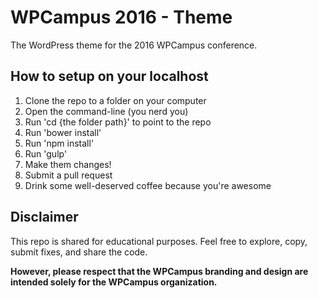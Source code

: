 # WPCampus 2016 - Theme
The WordPress theme for the 2016 WPCampus conference.

## How to setup on your localhost
1. Clone the repo to a folder on your computer
2. Open the command-line (you nerd you)
3. Run 'cd {the folder path}' to point to the repo
4. Run 'bower install'
5. Run 'npm install'
6. Run 'gulp'
7. Make them changes!
8. Submit a pull request
9. Drink some well-deserved coffee because you're awesome

## Disclaimer

This repo is shared for educational purposes. Feel free to explore, copy, submit fixes, and share the code.

**However, please respect that the WPCampus branding and design are intended solely for the WPCampus organization.**